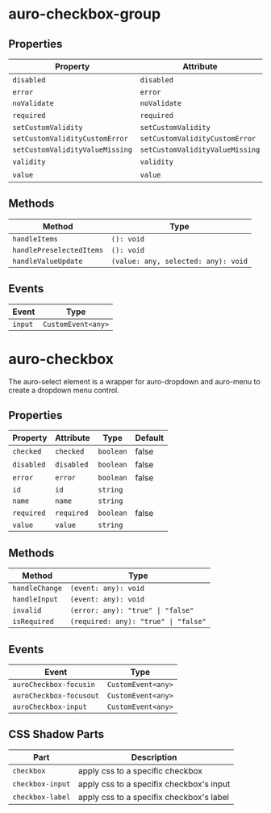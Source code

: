 # auro-checkbox-group

## Properties

| Property                        | Attribute                       | Type      | Default     |
|---------------------------------|---------------------------------|-----------|-------------|
| `disabled`                      | `disabled`                      | `boolean` | false       |
| `error`                         | `error`                         | `string`  |             |
| `noValidate`                    | `noValidate`                    | `boolean` |             |
| `required`                      | `required`                      | `boolean` | false       |
| `setCustomValidity`             | `setCustomValidity`             | `string`  |             |
| `setCustomValidityCustomError`  | `setCustomValidityCustomError`  | `string`  |             |
| `setCustomValidityValueMissing` | `setCustomValidityValueMissing` | `string`  |             |
| `validity`                      | `validity`                      | `string`  | "undefined" |
| `value`                         | `value`                         | `array`   | "undefined" |

## Methods

| Method                   | Type                                |
|--------------------------|-------------------------------------|
| `handleItems`            | `(): void`                          |
| `handlePreselectedItems` | `(): void`                          |
| `handleValueUpdate`      | `(value: any, selected: any): void` |

## Events

| Event   | Type               |
|---------|--------------------|
| `input` | `CustomEvent<any>` |


# auro-checkbox

The auro-select element is a wrapper for auro-dropdown and auro-menu to create a dropdown menu control.

## Properties

| Property   | Attribute  | Type      | Default |
|------------|------------|-----------|---------|
| `checked`  | `checked`  | `boolean` | false   |
| `disabled` | `disabled` | `boolean` | false   |
| `error`    | `error`    | `boolean` | false   |
| `id`       | `id`       | `string`  |         |
| `name`     | `name`     | `string`  |         |
| `required` | `required` | `boolean` | false   |
| `value`    | `value`    | `string`  |         |

## Methods

| Method         | Type                                 |
|----------------|--------------------------------------|
| `handleChange` | `(event: any): void`                 |
| `handleInput`  | `(event: any): void`                 |
| `invalid`      | `(error: any): "true" \| "false"`    |
| `isRequired`   | `(required: any): "true" \| "false"` |

## Events

| Event                   | Type               |
|-------------------------|--------------------|
| `auroCheckbox-focusin`  | `CustomEvent<any>` |
| `auroCheckbox-focusout` | `CustomEvent<any>` |
| `auroCheckbox-input`    | `CustomEvent<any>` |

## CSS Shadow Parts

| Part             | Description                              |
|------------------|------------------------------------------|
| `checkbox`       | apply css to a specific checkbox         |
| `checkbox-input` | apply css to a specifix checkbox's input |
| `checkbox-label` | apply css to a specifix checkbox's label |
